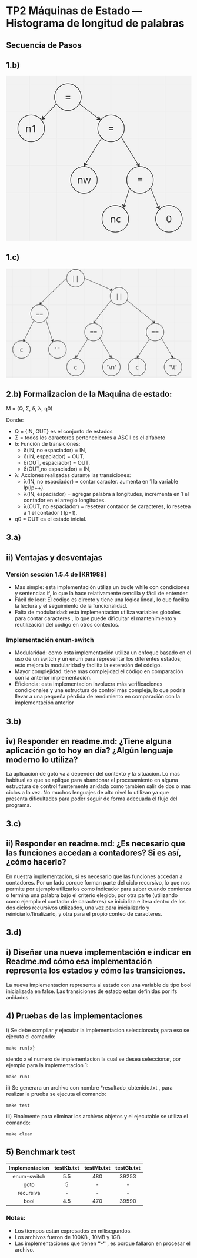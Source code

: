# TP2 Máquinas de Estado — Histograma de longitud de palabras
## Secuencia de Pasos
## 1.b)
![Alt text](arbolInicializacionContadores.png)

## 1.c)
![Alt text](arbolCondicionIf.png)

## 2.b) Formalizacion de la Maquina de estado:
M = (Q, Σ, δ, λ, q0)

Donde:
- Q = {IN, OUT} es el conjunto de estados
- Σ = todos los caracteres pertenecientes a ASCII es el alfabeto
- δ: Función de transiciónes:
    - δ(IN, no espaciador) = IN,
    - δ(IN, espaciador) = OUT,
    - δ(OUT, espaciador) = OUT,
    - δ(OUT,no espaciador) = IN,
- λ: Acciones realizadas durante las transiciones:
    - λ(IN, no espaciador) = contar caracter. aumenta en 1 la variable lp(lp++).
    - λ(IN, espaciador) = agregar palabra a longitudes, incrementa en 1 el contador en el arreglo longitudes.
    - λ(OUT, no espaciador) = resetear contador de caracteres, lo resetea a 1 el contador ( lp=1).
- q0 = OUT es el estado inicial.


## 3.a) 
## ii) Ventajas y desventajas
### Versión sección 1.5.4 de [KR1988]
- Mas simple: esta implementación utiliza un bucle while con condiciones y sentencias if, lo que la hace relativamente sencilla y fácil de entender.
- Fácil de leer: El código es directo y tiene una lógica lineal, lo que facilita la lectura y el seguimiento de la funcionalidad.
- Falta de modularidad: esta implementación utiliza variables globales para contar caracteres , lo que puede dificultar el mantenimiento y reutilización del código en otros contextos.

### Implementación enum-switch
- Modularidad: como esta implementación utiliza un enfoque basado en el uso de un switch y un enum para representar los diferentes estados; esto mejora la modularidad y facilita la extensión del código.
- Mayor complejidad: tiene mas complejidad el código en comparación con la anterior implementación.
- Eficiencia: esta implementacion involucra más verificaciones condicionales y una estructura de control más compleja, lo que podría llevar a una pequeña pérdida de rendimiento en comparación con la implementación anterior

## 3.b) 
## iv) Responder en readme.md: ¿Tiene alguna aplicación go to hoy en día? ¿Algún lenguaje moderno lo utiliza?

La aplicacion de goto va a depender del contexto y la situacion. Lo mas habitual es que se aplique para abandonar el procesamiento en alguna estructura de control fuertemente anidada como tambien salir de dos o mas ciclos a la vez.
No muchos lenguajes de alto nivel lo utilizan ya que presenta dificultades para poder seguir de forma adecuada el flujo del programa.

## 3.c)
## ii) Responder en readme.md: ¿Es necesario que las funciones accedan a contadores? Si es así, ¿cómo hacerlo?

En nuestra implementación, si es necesario que las funciones accedan a contadores. Por un lado porque forman parte del ciclo recursivo, lo que nos permite por ejemplo utilizarlos como indicador para saber cuando comienza o termina una palabra bajo el criterio elegido, por otra parte (utilizando como ejemplo el contador de caracteres) se inicializa e itera dentro de los dos ciclos recursivos utilizados, una vez para inicializarlo y reiniciarlo/finalizarlo, y otra para el propio conteo de caracteres.

## 3.d)
## i) Diseñar una nueva implementación e indicar en Readme.md cómo esa implementación representa los estados y cómo las transiciones.
La nueva implementacion representa al estado con una variable de tipo bool inicializada en false. Las transiciones de estado estan definidas por ifs anidados.

## 4) Pruebas de las implementaciones
i) Se debe compilar y ejecutar la implementacion seleccionada; para eso se ejecuta el comando:
~~~
make run{x}
~~~
siendo x el numero de implementacion la cual se desea seleccionar, por ejemplo para la implementacion 1:
~~~
make run1
~~~

ii) Se generara un archivo con nombre *resultado_obtenido.txt , para realizar la prueba se ejecuta el comando:
~~~
make test
~~~

iii) Finalmente para eliminar los archivos objetos y el ejecutable se utiliza el comando:
~~~
make clean
~~~

## 5) Benchmark test

| Implementacion 	| testKb.txt 	| testMb.txt 	| testGb.txt 	|
|:--------------:	|:----------:	|:----------:	|:----------:	|
|   enum-switch  	|     5.5    	|     480    	|    39253   	|
|      goto      	|      5     	|      -     	|      -     	|
|    recursiva   	|      -     	|      -     	|      -     	|
|      bool      	|     4.5    	|     470    	|    39590   	|

### Notas: 
- Los tiempos estan expresados en milisegundos. 
- Los archivos fueron de 100KB , 10MB y 1GB
- Las implementaciones que tienen **"-"** , es porque fallaron en procesar el archivo.